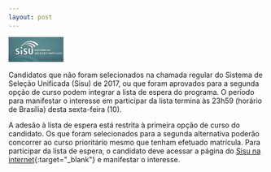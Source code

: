 ```yaml
---
layout: post
---
```


![My helpful screenshot](/img/posts/post5.jpg)

<p>Candidatos que não foram selecionados na chamada regular do Sistema de Seleção Unificada (Sisu) de 2017, ou que foram aprovados para a segunda opção de curso podem integrar a lista de espera do programa. O período para manifestar o interesse em participar da lista termina às 23h59 (horário de Brasília) desta sexta-feira (10).</p>

A adesão à lista de espera está restrita à primeira opção de curso do candidato. Os que foram selecionados para a segunda alternativa poderão concorrer ao curso prioritário mesmo que tenham efetuado matrícula. Para participar da lista de espera, o candidato deve acessar a página do [Sisu na internet](http://sisu.mec.gov.br){:target="_blank"} e manifestar o interesse.




